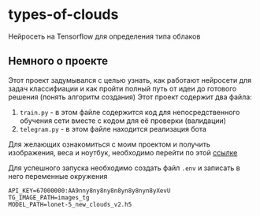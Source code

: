 # types-of-clouds
Нейросеть на Tensorflow для определения типа облаков

## Немного о проекте
Этот проект задумывался с целью узнать, как работают нейросети для задач классифиации и как пройти полный путь от идеи до готового решения (понять алгоритм создания)
Этот проект содержит два файла:

1) `train.py` - в этом файле содержится код для непосредственного обучения сети вместе с кодом для её проверки (валидации)
2) `telegram.py` - в этом файле находится реализация бота

Для желающих ознакомиться с моим проектом и получить изображения, веса и ноутбук, необходимо перейти по этой [ссылке](https://drive.google.com/drive/folders/1aQeANIslISQJBj8qoUJo6DBlxsIF2tvy?usp=sharing)

Для успешного запуска необходимо создать файл `.env` и записать в него переменные окружения
```
API_KEY=67000000:AA9nny8ny8ny8n8yn8y8nyn8yXevU 
TG_IMAGE_PATH=images_tg 
MODEL_PATH=lonet-5_new_clouds_v2.h5 
```
